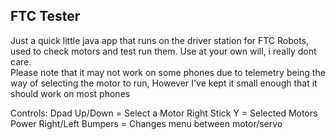 FTC Tester
-------------

Just a quick little java app that runs on the driver station for FTC Robots, used to check motors and test run them. Use at your own will, i really dont care.  
Please note that it may not work on some phones due to telemetry being the way of selecting the motor to run, However I've kept it small enough that it should 
work on most phones

Controls:
Dpad Up/Down = Select a Motor
Right Stick Y = Selected Motors Power
Right/Left Bumpers = Changes menu between motor/servo
